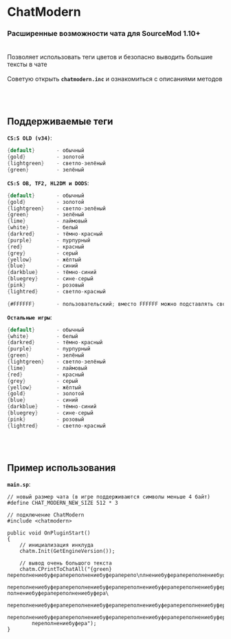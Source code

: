 # ChatModern
### Расширенные возможности чата для SourceMod 1.10+<br><br>

Позволяет использовать теги цветов и безопасно выводить большие тексты в чате<br><br>
Советую открыть **`chatmodern.inc`** и ознакомиться с описаниями методов

<br><br>
## Поддерживаемые теги
**`CS:S OLD (v34)`**:
```d
{default}       - обычный
{gold}          - золотой
{lightgreen}    - светло-зелёный
{green}         - зелёный
```
**`CS:S OB, TF2, HL2DM и DODS`**:
```d
{default}       - обычный
{gold}          - золотой
{lightgreen}    - светло-зелёный
{green}         - зелёный
{lime}          - лаймовый
{white}         - белый
{darkred}       - тёмно-красный
{purple}        - пурпурный
{red}           - красный
{grey}          - серый
{yellow}        - жёлтый
{blue}          - синий
{darkblue}      - тёмно-синий
{bluegrey}      - сине-серый
{pink}          - розовый
{lightred}      - светло-красный

{#FFFFFF}       - пользовательский; вместо FFFFFF можно подставлять свой цвет в формате HEX
```
**`Остальные игры`**:
```d
{default}       - обычный
{white}         - белый
{darkred}       - тёмно-красный
{purple}        - пурпурный
{green}         - зелёный
{lightgreen}    - светло-зелёный
{lime}          - лаймовый
{red}           - красный
{grey}          - серый
{yellow}        - жёлтый
{gold}          - золотой
{blue}          - синий
{darkblue}      - тёмно-синий
{bluegrey}      - сине-серый
{pink}          - розовый
{lightred}      - светло-красный
```

<br><br>
## Пример использования
**`main.sp`**:
```sp
// новый размер чата (в игре поддерживаются символы меньше 4 байт)
#define CHAT_MODERN_NEW_SIZE 512 * 3

// подключение ChatModern
#include <chatmodern>

public void OnPluginStart()
{
    // инициализация инклуда
    chatm.Init(GetEngineVersion());
    
    // вывод очень большого текста
    chatm.CPrintToChatAll("{green}переполнениебуферапереполнениебуфераперепо\nлнениебуферапереполнениебуферапереполнениебуфера\
        переполнениебуферапереполнениебуферапереполнениебуферапереполнениебуферапере{lightgreen}полнениебуферапереполнениебуфера\
        переполнениебуферапереполнениебуферапереполнениебуферапереполнениебуферапереполнениебуферапереполнениебуферапереполнениебуфера\
        переполнениебуферапереполнениебуферапереполнениебуферапереполнениебуферапереполнениебуферапереполнениебуферапереполнениебуфера\
        переполнениебуфера");
}
```
